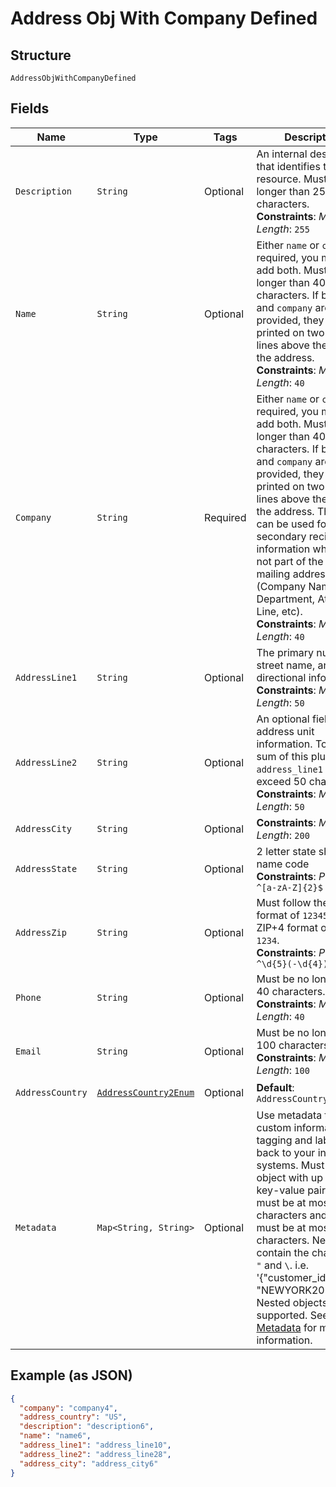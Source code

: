
# Address Obj With Company Defined

## Structure

`AddressObjWithCompanyDefined`

## Fields

| Name | Type | Tags | Description | Getter | Setter |
|  --- | --- | --- | --- | --- | --- |
| `Description` | `String` | Optional | An internal description that identifies this resource. Must be no longer than 255 characters.<br>**Constraints**: *Maximum Length*: `255` | String getDescription() | setDescription(String description) |
| `Name` | `String` | Optional | Either `name` or `company` is required, you may also add both. Must be no longer than 40 characters. If both `name` and `company` are provided, they will be printed on two separate lines above the rest of the address.<br>**Constraints**: *Maximum Length*: `40` | String getName() | setName(String name) |
| `Company` | `String` | Required | Either `name` or `company` is required, you may also add both. Must be no longer than 40 characters. If both `name` and `company` are provided, they will be printed on two separate lines above the rest of the address. This field can be used for any secondary recipient information which is not part of the actual mailing address (Company Name, Department, Attention Line, etc).<br>**Constraints**: *Maximum Length*: `40` | String getCompany() | setCompany(String company) |
| `AddressLine1` | `String` | Optional | The primary number, street name, and directional information.<br>**Constraints**: *Maximum Length*: `50` | String getAddressLine1() | setAddressLine1(String addressLine1) |
| `AddressLine2` | `String` | Optional | An optional field for address unit information. Total string sum of this plus `address_line1` may not exceed 50 characters.<br>**Constraints**: *Maximum Length*: `50` | String getAddressLine2() | setAddressLine2(String addressLine2) |
| `AddressCity` | `String` | Optional | **Constraints**: *Maximum Length*: `200` | String getAddressCity() | setAddressCity(String addressCity) |
| `AddressState` | `String` | Optional | 2 letter state short-name code<br>**Constraints**: *Pattern*: `^[a-zA-Z]{2}$` | String getAddressState() | setAddressState(String addressState) |
| `AddressZip` | `String` | Optional | Must follow the ZIP format of `12345` or ZIP+4 format of `12345-1234`.<br>**Constraints**: *Pattern*: `^\d{5}(-\d{4})?$` | String getAddressZip() | setAddressZip(String addressZip) |
| `Phone` | `String` | Optional | Must be no longer than 40 characters.<br>**Constraints**: *Maximum Length*: `40` | String getPhone() | setPhone(String phone) |
| `Email` | `String` | Optional | Must be no longer than 100 characters.<br>**Constraints**: *Maximum Length*: `100` | String getEmail() | setEmail(String email) |
| `AddressCountry` | [`AddressCountry2Enum`](../../doc/models/address-country-2-enum.md) | Optional | **Default**: `AddressCountry2Enum.US` | AddressCountry2Enum getAddressCountry() | setAddressCountry(AddressCountry2Enum addressCountry) |
| `Metadata` | `Map<String, String>` | Optional | Use metadata to store custom information for tagging and labeling back to your internal systems. Must be an object with up to 20 key-value pairs. Keys must be at most 40 characters and values must be at most 500 characters. Neither can contain the characters `"` and `\`. i.e. '{"customer_id" : "NEWYORK2015"}' Nested objects are not supported.  See [Metadata](#section/Metadata) for more information. | Map<String, String> getMetadata() | setMetadata(Map<String, String> metadata) |

## Example (as JSON)

```json
{
  "company": "company4",
  "address_country": "US",
  "description": "description6",
  "name": "name6",
  "address_line1": "address_line10",
  "address_line2": "address_line28",
  "address_city": "address_city6"
}
```

